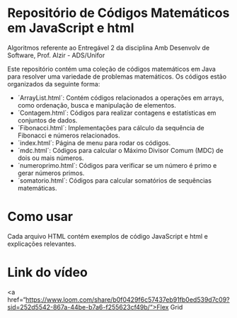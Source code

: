 # Repositório de Códigos Matemáticos em JavaScript e html

Algoritmos referente ao Entregável 2 da disciplina Amb Desenvolv de Software, Prof. Alzir - ADS/Unifor

Este repositório contém uma coleção de códigos matemáticos em Java para resolver uma variedade de problemas matemáticos. Os códigos estão organizados da seguinte forma:

- ´ArrayList.html´: Contém códigos relacionados a operações em arrays, como ordenação, busca e manipulação de elementos.
- ´Contagem.html´: Códigos para realizar contagens e estatísticas em conjuntos de dados.
- ´Fibonacci.html´: Implementações para cálculo da sequência de Fibonacci e números relacionados.
- ´index.html´: Página de menu para rodar os códigos.
- ´mdc.html´: Códigos para calcular o Máximo Divisor Comum (MDC) de dois ou mais números.
- ´numeroprimo.html´: Códigos para verificar se um número é primo e gerar números primos.
- ´somatorio.html´: Códigos para calcular somatórios de sequências matemáticas.

# Como usar
Cada arquivo HTML contém exemplos de código JavaScript e html e explicações relevantes.

# Link do vídeo
<a href=“https://www.loom.com/share/b0f0429f6c57437eb91fb0ed539d7c09?sid=252d5542-867a-44be-b7a6-f255623cf49b/“>Flex Grid</a>

